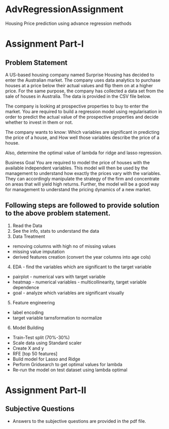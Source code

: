 # AdvRegressionAssignment
Housing Price prediction using advance regression methods
# Assignment Part-I
## Problem Statement
A US-based housing company named Surprise Housing has decided to enter the Australian market. The company uses data analytics to purchase houses at a price below their actual values and flip them on at a higher price. For the same purpose, the company has collected a data set from the sale of houses in Australia. The data is provided in the CSV file below.

The company is looking at prospective properties to buy to enter the market. You are required to build a regression model using regularisation in order to predict the actual value of the prospective properties and decide whether to invest in them or not.

The company wants to know:
Which variables are significant in predicting the price of a house, and
How well those variables describe the price of a house.

Also, determine the optimal value of lambda for ridge and lasso regression.

Business Goal 
You are required to model the price of houses with the available independent variables. This model will then be used by the management to understand how exactly the prices vary with the variables. They can accordingly manipulate the strategy of the firm and concentrate on areas that will yield high returns. Further, the model will be a good way for management to understand the pricing dynamics of a new market.

## Following steps are followed to provide solution to the above problem statement.
1. Read the Data
2. See the info, stats to understand the data
3. Data Treatment
  - removing columns with high no of missing values 
  - missing value imputation
  - derived features creation (convert the year columns into age cols)
4. EDA - find the variables which are significant to the target variable
  - pairplot  - numerical vars with target variable 
  - heatmap   - numerical variables - multicollinearity, target variable dependence
  - goal    - analyze which variables are significant visually
5. Feature engineering
  - label encoding 
  - target variable tarnsformation to normalize   
6. Model Building
  - Train-Test split (70%-30%)
  - Scale data using Standard scaler
  - Create X and y
  - RFE [top 50 features]
  - Build model for Lasso and Ridge
  - Perform Gridsearch to get optimal values for lambda
  - Re-run the model on test dataset using lambda optimal
# Assignment Part-II
## Subjective Questions
- Answers to the subjective questions are provided in the pdf file.
